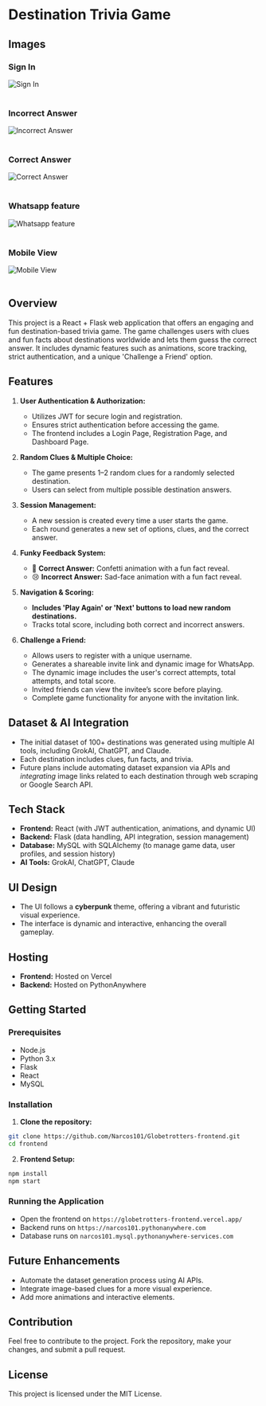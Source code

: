 # Destination Trivia Game

## Images 
### Sign In
![Sign In](images/SignIn.png)<br><br>
### Incorrect Answer
![Incorrect Answer](images/IncorrectAnswer.png)<br><br>
### Correct Answer
![Correct Answer](images/CorrectAnswer.png)<br><br>
### Whatsapp feature
![Whatsapp feature](images/whatsappfeature.jpeg)<br><br>
### Mobile View
![Mobile View](images/mobileview.jpeg)<br><br>



## Overview

This project is a React + Flask web application that offers an engaging and fun destination-based trivia game. The game challenges users with clues and fun facts about destinations worldwide and lets them guess the correct answer. It includes dynamic features such as animations, score tracking, strict authentication, and a unique 'Challenge a Friend' option.

## Features

1. **User Authentication & Authorization:**

   - Utilizes JWT for secure login and registration.
   - Ensures strict authentication before accessing the game.
   - The frontend includes a Login Page, Registration Page, and Dashboard Page.

2. **Random Clues & Multiple Choice:**

   - The game presents 1–2 random clues for a randomly selected destination.
   - Users can select from multiple possible destination answers.

3. **Session Management:**

   - A new session is created every time a user starts the game.
   - Each round generates a new set of options, clues, and the correct answer.

4. **Funky Feedback System:**

   - 🎉 **Correct Answer:** Confetti animation with a fun fact reveal.
   - 😢 **Incorrect Answer:** Sad-face animation with a fun fact reveal.

5. **Navigation & Scoring:**

   - **Includes 'Play Again' or 'Next' buttons to load new random destinations.**
   - Tracks total score, including both correct and incorrect answers.

6. **Challenge a Friend:**

   - Allows users to register with a unique username.
   - Generates a shareable invite link and dynamic image for WhatsApp.
   - The dynamic image includes the user's correct attempts, total attempts, and total score.
   - Invited friends can view the invitee’s score before playing.
   - Complete game functionality for anyone with the invitation link.

## Dataset & AI Integration

- The initial dataset of 100+ destinations was generated using multiple AI tools, including GrokAI, ChatGPT, and Claude.
- Each destination includes clues, fun facts, and trivia.
- Future plans include automating dataset expansion via APIs and *integrating* image links related to each destination through web scraping or Google Search API.

## Tech Stack

- **Frontend:** React (with JWT authentication, animations, and dynamic UI)
- **Backend:** Flask (data handling, API integration, session management)
- **Database:** MySQL with SQLAlchemy (to manage game data, user profiles, and session history)
- **AI Tools:** GrokAI, ChatGPT, Claude

## UI Design

- The UI follows a **cyberpunk** theme, offering a vibrant and futuristic visual experience.
- The interface is dynamic and interactive, enhancing the overall gameplay.

## Hosting

- **Frontend:** Hosted on Vercel
- **Backend:** Hosted on PythonAnywhere

## Getting Started

### Prerequisites

- Node.js
- Python 3.x
- Flask
- React
- MySQL

### Installation

1. **Clone the repository:**

```bash
git clone https://github.com/Narcos101/Globetrotters-frontend.git
cd frontend
```

2. **Frontend Setup:**

```bash
npm install
npm start
```

### Running the Application

- Open the frontend on `https://globetrotters-frontend.vercel.app/`
- Backend runs on `https://narcos101.pythonanywhere.com`
- Database runs on `narcos101.mysql.pythonanywhere-services.com`

## Future Enhancements

- Automate the dataset generation process using AI APIs.
- Integrate image-based clues for a more visual experience.
- Add more animations and interactive elements.

## Contribution

Feel free to contribute to the project. Fork the repository, make your changes, and submit a pull request.

## License

This project is licensed under the MIT License.

